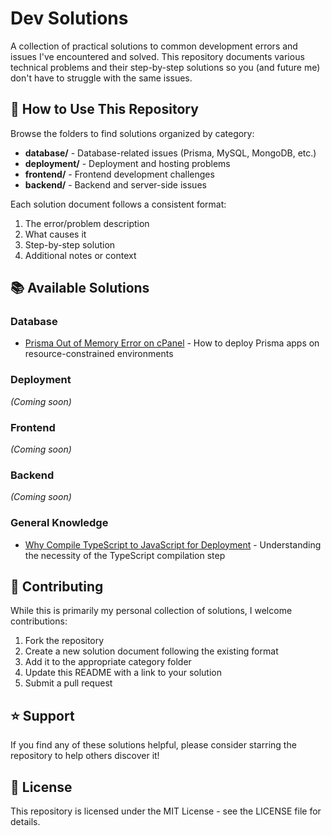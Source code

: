 # Dev Solutions

A collection of practical solutions to common development errors and issues I've encountered and solved. This repository documents various technical problems and their step-by-step solutions so you (and future me) don't have to struggle with the same issues.

## 🧭 How to Use This Repository

Browse the folders to find solutions organized by category:

- **database/** - Database-related issues (Prisma, MySQL, MongoDB, etc.)
- **deployment/** - Deployment and hosting problems
- **frontend/** - Frontend development challenges
- **backend/** - Backend and server-side issues

Each solution document follows a consistent format:

1. The error/problem description
2. What causes it
3. Step-by-step solution
4. Additional notes or context

## 📚 Available Solutions

### Database

- [Prisma Out of Memory Error on cPanel](./database/prisma-memory-error) - How to deploy Prisma apps on resource-constrained environments

### Deployment

_(Coming soon)_

### Frontend

_(Coming soon)_

### Backend

_(Coming soon)_

### General Knowledge

- [Why Compile TypeScript to JavaScript for Deployment](./general-knowledge/typescript-compilation) - Understanding the necessity of the TypeScript compilation step

## 🤝 Contributing

While this is primarily my personal collection of solutions, I welcome contributions:

1. Fork the repository
2. Create a new solution document following the existing format
3. Add it to the appropriate category folder
4. Update this README with a link to your solution
5. Submit a pull request

## ⭐ Support

If you find any of these solutions helpful, please consider starring the repository to help others discover it!

## 📄 License

This repository is licensed under the MIT License - see the LICENSE file for details.
